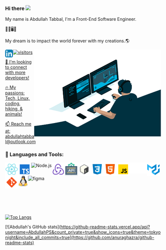### Hi there <img src="https://media.giphy.com/media/hvRJCLFzcasrR4ia7z/giphy.gif" width="20px">

My name is Abdullah Tabbal, I'm a  Front-End Software Engineer.

👨‍💻🖥️🔧 

My dream is to impact the world forever with my creations.🌎 

<img align="right" alt="GIF" src="./code.gif" width="410" height="280" />

<a href="https://www.linkedin.com/in/abdullahtabbal/" target="_blank">
  <img src="./LinkedIn.png" align="left" alt="Abdullah's LinkedIn" width="25px">


![visitors](https://page-views.glitch.me/badge?page_id=AbdullahPS.visitor-badge)

🤝 I'm looking to connect with more developers!

🔥 My passions: Tech, Linux, coding, hiking, & animals!

📫 Reach me at: abdullahtabbal@outlook.com

 
### 🔨 Languages and Tools:   


<img align="left" alt="React" height ="42px" src="./react.svg">
<img align="left" alt="TypeScript" height ="42px" src="./typescript.svg">
<img align="left" alt="Node.js" height ="42px" src="https://raw.githubusercontent.com/rahul-jha98/github_readme_icons/main/language_and_tools/square/node/node.svg">
<img align="left" alt="Redux" height ="42px" src="./redux.svg">
<img align="left" alt="REST APIs" height ="42px" src="./api.svg">
<img align="left" alt="Bash" height ="42px" src="./bash.svg">
<img align="left" alt="CSS3" height ="42px" src="./css.svg">
<img align="left" alt="HTML5" height ="42px" src="./html.svg">
<img align="left" alt="JavaScript" height ="42px"  src="./javascript.svg">
<img align="left" src="./nextjs.png" alt="Next.js" height='34px'/>
<img align="left" alt="Material UI" height ="42px" src="./materialui.svg">
<img align="left" src="./git.svg" alt="git" height='42px'/>
<img align="left" src="./linux.svg" alt="Linux" height='36px'/>
<img align="left" src="https://raw.githubusercontent.com/rahul-jha98/github_readme_icons/main/language_and_tools/square/figma/figma.svg" alt="figma" height='42px' align="left"/> 


<br>
<br>
<br>
<br>
<br>
<br>
<br>
<br>
<br>






[![Top Langs](https://github-readme-stats.vercel.app/api/top-langs/?username=AbdullahPS&count_private=true&hide=c%2B%2B,c&langs_count=10theme=tokyonight&layout=compact)](https://github.com/AbdullahPS/github-readme-stats)

[![Abdullah's GitHub stats](https://github-readme-stats.vercel.app/api?username=AbdullahPS&count_private=true&show_icons=true&theme=tokyonight&include_all_commits=true](https://github.com/anuraghazra/github-readme-stats)
